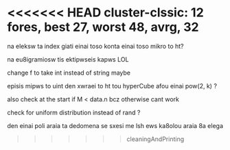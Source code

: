 <<<<<<< HEAD
cluster-clssic: 12 fores, best 27, worst 48, avrg, 32
=======
na eleksw ta index giati einai toso konta einai toso mikro to ht?

na eu8igramiosw tis ektipwseis kapws LOL

change f to take int instead of string maybe

episis mipws to uint den xwraei to ht tou hyperCube afou einai pow(2, k) ?

also check at the start if M < data.n bcz otherwise cant work

check for uniform distribution instead of rand ? 

den einai poli araia ta dedomena se sxesi me lsh ews ka8olou araia 8a elega
>>>>>>> cleaningAndPrinting
